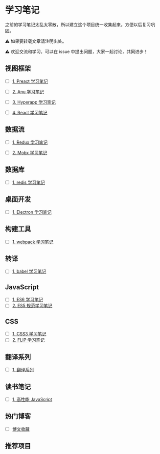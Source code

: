 # 学习笔记

之前的学习笔记太乱太零散，所以建立这个项目统一收集起来，方便以后复习巩固。

⚠️ 如果要转载文章请注明出处。

⚠️ 欢迎交流和学习，可以在 issue 中提出问题，大家一起讨论，共同进步！

## 视图框架

- [ ] [1. Preact 学习笔记](./preact-learn-note/readme.md)</br>
- [ ] [2. Anu 学习笔记](./anu-learn-note/readme.md)</br>
- [ ] [3. Hyperapp 学习笔记](./hyperapp-learn-note/readme.md)</br>
- [ ] [4. React 学习笔记](./react-learn-note/readme.md)</br>


## 数据流

- [ ] [1. Redux 学习笔记](./redux-learn-note/readme.md)</br>
- [ ] [2. Mobx 学习笔记](./mobx-learn-note/readme.md)</br>


## 数据库

- [ ] [1. redis 学习笔记](./redis-learn-note/readme.md)</br>


## 桌面开发

- [ ] [1. Electron 学习笔记](./electron-learn-note/readme.md)</br>


## 构建工具

- [ ] [1. webpack 学习笔记](./webpack-learn-note/readme.md)</br>


## 转译

- [ ] [1. babel 学习笔记](./babel-learn-note/readme.md)</br>


## JavaScript

- [ ] [1. ES6 学习笔记](./es6-learn-note/readme.md)</br>
- [ ] [2. ES5 规范学习笔记](./es5-learn-note/readme.md)</br>

## CSS

- [ ] [1. CSS3 学习笔记](./css3-learn-note/readme.md)</br>
- [ ] [2. FLIP 学习笔记](./flip-learn-note/readme.md)</br>

## 翻译系列

- [ ] [1. 翻译系列](./translation/README.md)</br>


## 读书笔记

- [ ] [1. 高性能 JavaScript](./book-read-note/high-performance-js/readme.md)

## 热门博客

- [ ] [博文收藏](./team-article/readme.md)

## 推荐项目
